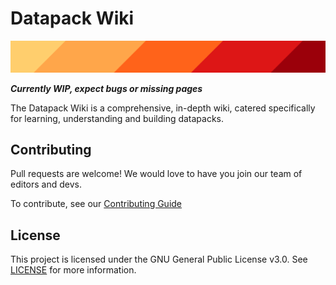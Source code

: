 # Datapack Wiki

![banner](/static/banner.png)

**_Currently WIP, expect bugs or missing pages_**

The Datapack Wiki is a comprehensive, in-depth wiki, catered specifically for
learning, understanding and building datapacks.

## Contributing

Pull requests are welcome! We would love to have you join our team of editors
and devs.

To contribute, see our [Contributing Guide](/CONTRIBUTING.md)

## License

This project is licensed under the GNU General Public License v3.0. See
[LICENSE](/LICENSE) for more information.
